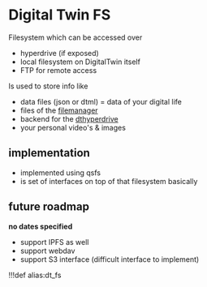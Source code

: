 # Digital Twin FS

Filesystem which can be accessed over

- hyperdrive (if exposed)
- local filesystem on DigitalTwin itself
- FTP for remote access

Is used to store info like

- data files (json or dtml) = data of your digital life
- files of the [filemanager](dtfilemanager)
- backend for the [dthyperdrive](dthyperdrive)
- your personal video's & images

## implementation

- implemented using qsfs
- is set of interfaces on top of that filesystem basically

## future roadmap

**no dates specified**

- support IPFS as well
- support webdav
- support S3 interface (difficult interface to implement)

!!!def alias:dt_fs